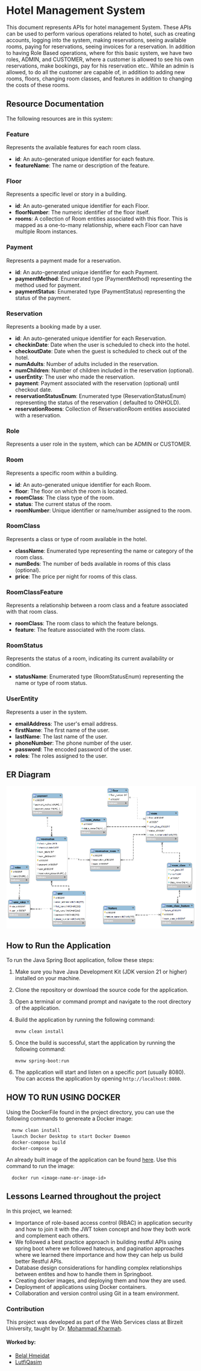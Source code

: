 # Hotel Management System

This document represents APIs for hotel management System. These APIs can be used to perform various operations related
to hotel,
such as creating accounts, logging into the system, making reservations, seeing available rooms, paying for
reservations, seeing invoices for a reservation.
In addition to having Role Based operations, where for this basic system, we have two roles, ADMIN, and CUSTOMER, where
a customer is allowed to see his own reservations, make bookings, pay for his reservation etc..
While an admin is allowed, to do all the customer are capable of, in addition to adding new rooms, floors, changing room
classes, and features in addition to changing the costs of these rooms.

## Resource Documentation

The following resources are in this system:

### Feature

Represents the available features for each room class.

- **id**: An auto-generated unique identifier for each feature.
- **featureName**: The name or description of the feature.

### Floor

Represents a specific level or story in a building.

- **id**: An auto-generated unique identifier for each Floor.
- **floorNumber**: The numeric identifier of the floor itself.
- **rooms**: A collection of Room entities associated with this floor. This is mapped as a one-to-many relationship,
  where each Floor can have multiple Room instances.

### Payment

Represents a payment made for a reservation.

- **id**: An auto-generated unique identifier for each Payment.
- **paymentMethod**: Enumerated type (PaymentMethod) representing the method used for payment.
- **paymentStatus**: Enumerated type (PaymentStatus) representing the status of the payment.

### Reservation

Represents a booking made by a user.

- **id**: An auto-generated unique identifier for each Reservation.
- **checkinDate**: Date when the user is scheduled to check into the hotel.
- **checkoutDate**: Date when the guest is scheduled to check out of the hotel.
- **numAdults**: Number of adults included in the reservation.
- **numChildren**: Number of children included in the reservation (optional).
- **userEntity**: The user who made the reservation.
- **payment**: Payment associated with the reservation (optional) until checkout date.
- **reservationStatusEnum**: Enumerated type (ReservationStatusEnum) representing the status of the reservation (
  defaulted to ONHOLD).
- **reservationRooms**: Collection of ReservationRoom entities associated with a reservation.

### Role

Represents a user role in the system, which can be ADMIN or CUSTOMER.

### Room

Represents a specific room within a building.

- **id**: An auto-generated unique identifier for each Room.
- **floor**: The floor on which the room is located.
- **roomClass**: The class type of the room.
- **status**: The current status of the room.
- **roomNumber**: Unique identifier or name/number assigned to the room.

### RoomClass

Represents a class or type of room available in the hotel.

- **className**: Enumerated type representing the name or category of the room class.
- **numBeds**: The number of beds available in rooms of this class (optional).
- **price**: The price per night for rooms of this class.

### RoomClassFeature

Represents a relationship between a room class and a feature associated with that room class.

- **roomClass**: The room class to which the feature belongs.
- **feature**: The feature associated with the room class.

### RoomStatus

Represents the status of a room, indicating its current availability or condition.

- **statusName**: Enumerated type (RoomStatusEnum) representing the name or type of room status.

### UserEntity

Represents a user in the system.

- **emailAddress**: The user's email address.
- **firstName**: The first name of the user.
- **lastName**: The last name of the user.
- **phoneNumber**: The phone number of the user.
- **password**: The encoded password of the user.
- **roles**: The roles assigned to the user.

## ER Diagram

<div align="center">
  <img src="images/er_diagram.png" alt="ERD"/>
</div>

## How to Run the Application

To run the Java Spring Boot application, follow these steps:

1. Make sure you have Java Development Kit (JDK version 21 or higher) installed on your machine.

2. Clone the repository or download the source code for the application.

3. Open a terminal or command prompt and navigate to the root directory of the application.

4. Build the application by running the following command:
    ```
    mvnw clean install
    ```

5. Once the build is successful, start the application by running the following command:
    ```
    mvnw spring-boot:run
    ```
6. The application will start and listen on a specific port (usually 8080). You can access the application by
   opening `http://localhost:8080`.

## HOW TO RUN USING DOCKER 
Using the DockerFile found in the project directory, you can use the following commands to genereate a Docker image:
```
  mvnw clean install
  launch Docker Desktop to start Docker Daemon
  docker-compose build
  docker-compose up
```
An already built image of the application can be found [here](https://hub.docker.com/r/belalhmeidat/hotel-management-system-api).
Use this command to run the image:
```
  docker run <image-name-or-image-id>
```



## Lessons Learned throughout the project

In this project, we learned:

- Importance of role-based access control (RBAC) in application security and how to join it with the JWT token concept
  and how they both work and complement each others.
- We followed a best practice approach in building restful APIs using spring boot where we followed hateous, and
  pagination approaches where we learned there importance and how they can help us build better Restful APIs.
- Database design considerations for handling complex relationships between entites and how to handle them in
  Springboot.
- Creating docker images, and deploying them and how they are used.
- Deployment of applications using Docker containers.
- Collaboration and version control using Git in a team environment.

### Contribution

This project was developed as part of the Web Services class at Birzeit University, taught by Dr. [Mohammad Kharmah](https://github.com/mohkharma).
#### Worked by:
- [Belal Hmeidat](https://github.com/BelalHmeidat)
- [LutfiQasim](https://github.com/lutfiqasim)
